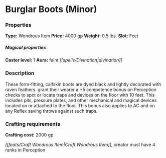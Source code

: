 ﻿---
Title: "Burglar Boots (Minor)"
Type: "Wondrous Item"
Price: "4000 gp"
Weight: "0.5 lbs."
Slot: "Feet"
Caster level: "1"
Aura: "faint divination"
Description: |
  "These form-fitting, calfskin boots are dyed black and lightly decorated with raven feathers. grant their wearer a +5 competence bonus on Perception checks to spot or locate traps and devices on the floor with 10 feet. This includes pits, pressure plates, and other mechanical and magical devices located on or attached to the floor. This bonus also applies to AC and on any Reflex saving throws against such traps."
Crafting cost: "2000 gp"
Sources: "['Ultimate Equipment']"
---

# Burglar Boots (Minor)

### Properties

**Type:** Wondrous Item **Price:** 4000 gp **Weight:** 0.5 lbs. **Slot:** Feet

##### Magical properties

**Caster level:** 1 **Aura:** faint _[[spells/Divination|divination]]_

### Description

These form-fitting, calfskin boots are dyed black and lightly decorated with raven feathers. grant their wearer a +5 competence bonus on Perception checks to spot or locate traps and devices on the floor with 10 feet. This includes pits, pressure plates, and other mechanical and magical devices located on or attached to the floor. This bonus also applies to AC and on any Reflex saving throws against such traps.

### Crafting requirements

**Crafting cost:** 2000 gp

_[[feats/Craft Wondrous Item|Craft Wondrous Item]]_, creator must have 4 ranks in Perception

